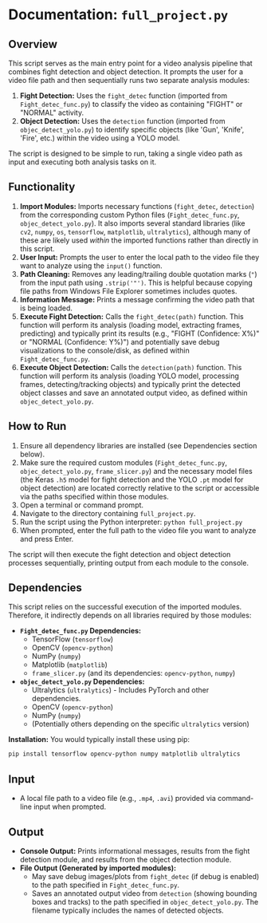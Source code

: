 # Documentation: `full_project.py`

## Overview

This script serves as the main entry point for a video analysis pipeline that combines fight detection and object detection. It prompts the user for a video file path and then sequentially runs two separate analysis modules:

1.  **Fight Detection:** Uses the `fight_detec` function (imported from `Fight_detec_func.py`) to classify the video as containing "FIGHT" or "NORMAL" activity.
2.  **Object Detection:** Uses the `detection` function (imported from `objec_detect_yolo.py`) to identify specific objects (like 'Gun', 'Knife', 'Fire', etc.) within the video using a YOLO model.

The script is designed to be simple to run, taking a single video path as input and executing both analysis tasks on it.

## Functionality

1.  **Import Modules:** Imports necessary functions (`fight_detec`, `detection`) from the corresponding custom Python files (`Fight_detec_func.py`, `objec_detect_yolo.py`). It also imports several standard libraries (like `cv2`, `numpy`, `os`, `tensorflow`, `matplotlib`, `ultralytics`), although many of these are likely used *within* the imported functions rather than directly in this script.
2.  **User Input:** Prompts the user to enter the local path to the video file they want to analyze using the `input()` function.
3.  **Path Cleaning:** Removes any leading/trailing double quotation marks (`"`) from the input path using `.strip('"')`. This is helpful because copying file paths from Windows File Explorer sometimes includes quotes.
4.  **Information Message:** Prints a message confirming the video path that is being loaded.
5.  **Execute Fight Detection:** Calls the `fight_detec(path)` function. This function will perform its analysis (loading model, extracting frames, predicting) and typically print its results (e.g., "FIGHT (Confidence: X%)" or "NORMAL (Confidence: Y%)") and potentially save debug visualizations to the console/disk, as defined within `Fight_detec_func.py`.
6.  **Execute Object Detection:** Calls the `detection(path)` function. This function will perform its analysis (loading YOLO model, processing frames, detecting/tracking objects) and typically print the detected object classes and save an annotated output video, as defined within `objec_detect_yolo.py`.

## How to Run

1.  Ensure all dependency libraries are installed (see Dependencies section below).
2.  Make sure the required custom modules (`Fight_detec_func.py`, `objec_detect_yolo.py`, `frame_slicer.py`) and the necessary model files (the Keras `.h5` model for fight detection and the YOLO `.pt` model for object detection) are located correctly relative to the script or accessible via the paths specified within those modules.
3.  Open a terminal or command prompt.
4.  Navigate to the directory containing `full_project.py`.
5.  Run the script using the Python interpreter: `python full_project.py`
6.  When prompted, enter the full path to the video file you want to analyze and press Enter.

The script will then execute the fight detection and object detection processes sequentially, printing output from each module to the console.

## Dependencies

This script relies on the successful execution of the imported modules. Therefore, it indirectly depends on all libraries required by those modules:

*   **`Fight_detec_func.py` Dependencies:**
    *   TensorFlow (`tensorflow`)
    *   OpenCV (`opencv-python`)
    *   NumPy (`numpy`)
    *   Matplotlib (`matplotlib`)
    *   `frame_slicer.py` (and its dependencies: `opencv-python`, `numpy`)
*   **`objec_detect_yolo.py` Dependencies:**
    *   Ultralytics (`ultralytics`) - Includes PyTorch and other dependencies.
    *   OpenCV (`opencv-python`)
    *   NumPy (`numpy`)
    *   (Potentially others depending on the specific `ultralytics` version)

**Installation:** You would typically install these using pip:
```bash
pip install tensorflow opencv-python numpy matplotlib ultralytics
```

## Input

*   A local file path to a video file (e.g., `.mp4`, `.avi`) provided via command-line input when prompted.

## Output

*   **Console Output:** Prints informational messages, results from the fight detection module, and results from the object detection module.
*   **File Output (Generated by imported modules):**
    *   May save debug images/plots from `fight_detec` (if debug is enabled) to the path specified in `Fight_detec_func.py`.
    *   Saves an annotated output video from `detection` (showing bounding boxes and tracks) to the path specified in `objec_detect_yolo.py`. The filename typically includes the names of detected objects.
